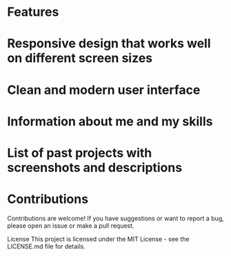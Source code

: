 # Features

# Responsive design that works well on different screen sizes
# Clean and modern user interface
# Information about me and my skills
# List of past projects with screenshots and descriptions
# Contributions

Contributions are welcome! If you have suggestions or want to report a bug, please open an issue or make a pull request.

License
This project is licensed under the MIT License - see the LICENSE.md file for details.